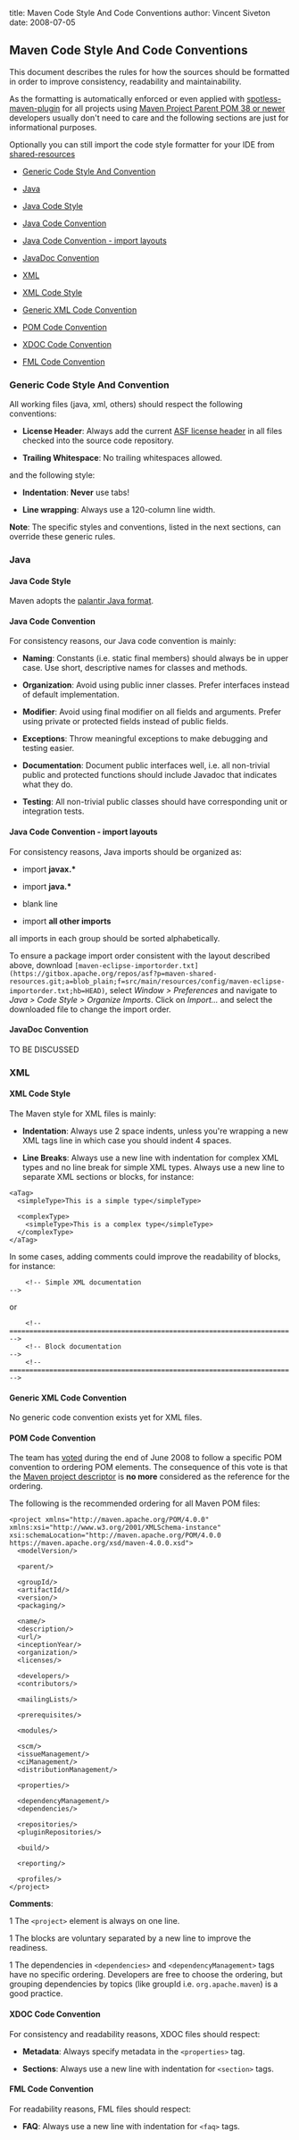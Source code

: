 title: Maven Code Style And Code Conventions
author: Vincent Siveton
date: 2008-07-05

<!--
Licensed to the Apache Software Foundation (ASF) under one
or more contributor license agreements.  See the NOTICE file
distributed with this work for additional information
regarding copyright ownership.  The ASF licenses this file
to you under the Apache License, Version 2.0 (the
"License"); you may not use this file except in compliance
with the License.  You may obtain a copy of the License at

    http://www.apache.org/licenses/LICENSE-2.0

Unless required by applicable law or agreed to in writing,
software distributed under the License is distributed on an
"AS IS" BASIS, WITHOUT WARRANTIES OR CONDITIONS OF ANY
KIND, either express or implied.  See the License for the
specific language governing permissions and limitations
under the License.
-->
## Maven Code Style And Code Conventions

 This document describes the rules for how the sources should be formatted in order to improve consistency, readability and maintainability.

 As the formatting is automatically enforced or even applied with [spotless-maven-plugin](https://github.com/diffplug/spotless/tree/main/plugin-maven) for all projects using [Maven Project Parent POM 38 or newer](/pom/maven/index.html) developers usually don't need to care and the following sections are just for informational purposes.


 Optionally you can still import the code style formatter for your IDE from [shared-resources](https://gitbox.apache.org/repos/asf?p=maven-shared-resources.git;a=tree;f=src/main/resources/config;hb=HEAD)


 - [Generic Code Style And Convention](#generic-code-style-and-convention)

 - [Java](#java)

  - [Java Code Style](#java-code-style)

  - [Java Code Convention](#java-code-convention)

  - [Java Code Convention - import layouts](#java-code-convention---import-layouts)

  - [JavaDoc Convention](#javadoc-convention)



 - [XML](#xml)

  - [XML Code Style](#xml-code-style)

  - [Generic XML Code Convention](#generic-xml-code-convention)

  - [POM Code Convention](#pom-code-convention)

  - [XDOC Code Convention](#xdoc-code-convention)

  - [FML Code Convention](#fml-code-convention)




### Generic Code Style And Convention


 All working files (java, xml, others) should respect the following conventions:



 - **License Header**: Always add the current [ASF license header](https://www.apache.org/legal/src-headers.html#headers) in all files checked into the source code repository.

 - **Trailing Whitespace**: No trailing whitespaces allowed. 


 and the following style:



 - **Indentation**: **Never** use tabs!

 - **Line wrapping**: Always use a 120-column line width.


 **Note**: The specific styles and conventions, listed in the next sections, can override these generic rules.



### Java


#### Java Code Style


 Maven adopts the [palantir Java format](https://github.com/palantir/palantir-java-format).



#### Java Code Convention


 For consistency reasons, our Java code convention is mainly:



 - **Naming**: Constants (i.e. static final members) should always be in upper case. Use short, descriptive names for classes and methods.

 - **Organization**: Avoid using public inner classes. Prefer interfaces instead of default implementation.

 - **Modifier**: Avoid using final modifier on all fields and arguments. Prefer using private or protected fields instead of public fields.

 - **Exceptions**: Throw meaningful exceptions to make debugging and testing easier.

 - **Documentation**: Document public interfaces well, i.e. all non-trivial public and protected functions should include Javadoc that indicates what they do.

 - **Testing**: All non-trivial public classes should have corresponding unit or integration tests.



#### Java Code Convention - import layouts


 For consistency reasons, Java imports should be organized as:



 - import **javax.\***

 - import **java.\***

 - blank line

 - import **all other imports**


 all imports in each group should be sorted alphabetically.


 To ensure a package import order consistent with the layout described above, download `[maven-eclipse-importorder.txt](https://gitbox.apache.org/repos/asf?p=maven-shared-resources.git;a=blob_plain;f=src/main/resources/config/maven-eclipse-importorder.txt;hb=HEAD)`, select _Window \> Preferences_ and navigate to _Java \> Code Style \> Organize Imports_. Click on _Import..._ and select the downloaded file to change the import order.



#### JavaDoc Convention


 TO BE DISCUSSED




### XML


#### XML Code Style


 The Maven style for XML files is mainly:



 - **Indentation**: Always use 2 space indents, unless you're wrapping a new XML tags line in which case you should indent 4 spaces.

 - **Line Breaks**: Always use a new line with indentation for complex XML types and no line break for simple XML types. Always use a new line to separate XML sections or blocks, for instance:

```
<aTag>
  <simpleType>This is a simple type</simpleType>

  <complexType>
    <simpleType>This is a complex type</simpleType>
  </complexType>
</aTag>
```


   In some cases, adding comments could improve the readability of blocks, for instance:



```
    <!-- Simple XML documentation                                               -->
```


   or



```
    <!-- ====================================================================== -->
    <!-- Block documentation                                                    -->
    <!-- ====================================================================== -->
```




#### Generic XML Code Convention


 No generic code convention exists yet for XML files.



#### POM Code Convention


 The team has [voted](https://lists.apache.org/thread/h8px5t6f3q59cnkzpj1t02wsoynr3ygk) during the end of June 2008 to follow a specific POM convention to ordering POM elements. The consequence of this vote is that the [Maven project descriptor](https://maven.apache.org/ref/current/maven-model/maven.html) is **no more** considered as the reference for the ordering.


 The following is the recommended ordering for all Maven POM files:



```
<project xmlns="http://maven.apache.org/POM/4.0.0" xmlns:xsi="http://www.w3.org/2001/XMLSchema-instance" xsi:schemaLocation="http://maven.apache.org/POM/4.0.0 https://maven.apache.org/xsd/maven-4.0.0.xsd">
  <modelVersion/>

  <parent/>

  <groupId/>
  <artifactId/>
  <version/>
  <packaging/>

  <name/>
  <description/>
  <url/>
  <inceptionYear/>
  <organization/>
  <licenses/>

  <developers/>
  <contributors/>

  <mailingLists/>

  <prerequisites/>

  <modules/>

  <scm/>
  <issueManagement/>
  <ciManagement/>
  <distributionManagement/>

  <properties/>

  <dependencyManagement/>
  <dependencies/>

  <repositories/>
  <pluginRepositories/>

  <build/>

  <reporting/>

  <profiles/>
</project>
```

 **Comments**:



 1 The `<project>` element is always on one line.

 1 The blocks are voluntary separated by a new line to improve the readiness.

 1 The dependencies in `<dependencies>` and `<dependencyManagement>` tags have no specific ordering. Developers are free to choose the ordering, but grouping dependencies by topics (like groupId i.e. `org.apache.maven`) is a good practice.



#### XDOC Code Convention


 For consistency and readability reasons, XDOC files should respect:



 - **Metadata**: Always specify metadata in the `<properties>` tag.

 - **Sections**: Always use a new line with indentation for `<section>` tags.



#### FML Code Convention


 For readability reasons, FML files should respect:



 - **FAQ**: Always use a new line with indentation for `<faq>` tags.


<!--  * {APT} Do we need any specific APT style/convention? -->


